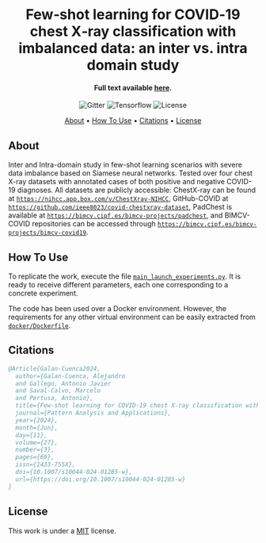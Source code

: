 
<h1 align="center">Few‑shot learning for COVID‑19 chest X‑ray classification with imbalanced data: an inter vs. intra domain study</h1>

<h4 align="center">Full text available <a href="https://doi.org/10.1007/s10044-024-01285-w" target="_blank">here</a>.</h4>

<p align="center">
  <img src="https://img.shields.io/badge/python-3.9.0-orange" alt="Gitter">
  <img src="https://img.shields.io/badge/Tensorflow-%FFFFFF.svg?style=flat&logo=Tensorflow&logoColor=orange&color=white" alt="Tensorflow">
  <img src="https://img.shields.io/static/v1?label=License&message=MIT&color=blue" alt="License">
</p>


<p align="center">
  <a href="#about">About</a> •
  <a href="#how-to-use">How To Use</a> •
  <a href="#citations">Citations</a> •
  <a href="#license">License</a>
</p>


## About

Inter and Intra-domain study in few-shot learning scenarios with severe data imbalance based on Siamese neural networks. Tested over four chest X-ray datasets with annotated cases of both positive and negative COVID-19 diagnoses. All datasets are publicly accessible: ChestX-ray can be found at [`https://nihcc.app.box.com/v/ChestXray-NIHCC`](https://nihcc.app.box.com/v/ChestXray-NIHCC), GitHub-COVID at [`https://github.com/ieee8023/covid-chestxray-dataset`](https://github.com/ieee8023/covid-chestxray-dataset), PadChest is available at [`https://bimcv.cipf.es/bimcv-projects/padchest`](https://bimcv.cipf.es/bimcv-projects/padchest), and BIMCV-COVID repositories can be accessed through [`https://bimcv.cipf.es/bimcv-projects/bimcv-covid19`](https://bimcv.cipf.es/bimcv-projects/bimcv-covid19).


## How To Use

To replicate the work, execute the file [`main_launch_experiments.py`](main_launch_experiments.py). It is ready to receive different parameters, each one corresponding to a concrete experiment.

The code has been used over a Docker environment. However, the requirements for any other virtual environment can be easily extracted from [`docker/Dockerfile`](docker/Dockerfile).


## Citations

```bibtex
﻿@Article{Galan-Cuenca2024,
  author={Galan-Cuenca, Alejandro
  and Gallego, Antonio Javier
  and Saval-Calvo, Marcelo
  and Pertusa, Antonio},
  title={Few-shot learning for COVID-19 chest X-ray classification with imbalanced data: an inter vs. intra domain study},
  journal={Pattern Analysis and Applications},
  year={2024},
  month={Jun},
  day={11},
  volume={27},
  number={3},
  pages={69},
  issn={1433-755X},
  doi={10.1007/s10044-024-01285-w},
  url={https://doi.org/10.1007/s10044-024-01285-w}
}


```

## License
This work is under a [MIT](LICENSE) license.
